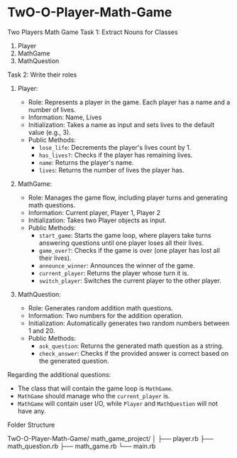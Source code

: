 # TwO-O-Player-Math-Game
Two Players Math Game
Task 1: Extract Nouns for Classes

1. Player
2. MathGame
3. MathQuestion

Task 2: Write their roles

1. Player:
    - Role: Represents a player in the game. Each player has a name and a number of lives.
    - Information: Name, Lives
    - Initialization: Takes a name as input and sets lives to the default value (e.g., 3).
    - Public Methods:
        - `lose_life`: Decrements the player's lives count by 1.
        - `has_lives?`: Checks if the player has remaining lives.
        - `name`: Returns the player's name.
        - `lives`: Returns the number of lives the player has.

2. MathGame:
    - Role: Manages the game flow, including player turns and generating math questions.
    - Information: Current player, Player 1, Player 2
    - Initialization: Takes two Player objects as input.
    - Public Methods:
        - `start_game`: Starts the game loop, where players take turns answering questions until one player loses all their lives.
        - `game_over?`: Checks if the game is over (one player has lost all their lives).
        - `announce_winner`: Announces the winner of the game.
        - `current_player`: Returns the player whose turn it is.
        - `switch_player`: Switches the current player to the other player.

3. MathQuestion:
    - Role: Generates random addition math questions.
    - Information: Two numbers for the addition operation.
    - Initialization: Automatically generates two random numbers between 1 and 20.
    - Public Methods:
        - `ask_question`: Returns the generated math question as a string.
        - `check_answer`: Checks if the provided answer is correct based on the generated question.

Regarding the additional questions:

- The class that will contain the game loop is `MathGame`.
- `MathGame` should manage who the `current_player` is.
- `MathGame` will contain user I/O, while `Player` and `MathQuestion` will not have any.

 Folder Structure

TwO-O-Player-Math-Game/
math_game_project/
│
├── player.rb 
├── math_question.rb 
├── math_game.rb 
└── main.rb 


